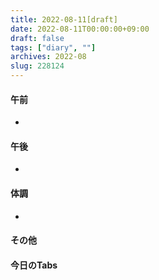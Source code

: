 ```yaml
---
title: 2022-08-11[draft]
date: 2022-08-11T00:00:00+09:00
draft: false
tags: ["diary", ""]
archives: 2022-08
slug: 228124
---
```

#### 午前
- 
#### 午後
- 
#### 体調
- 
#### その他
#### 今日のTabs